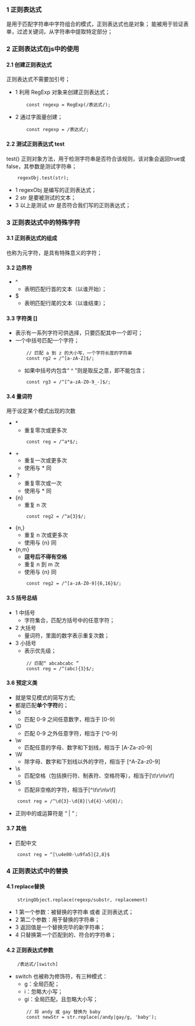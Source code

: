<!--
 * @Descripttion: 
 * @version: 
 * @Author: 唐帆
 * @Date: 2020-04-13 14:26:44
 * @LastEditors: 唐帆
 * @LastEditTime: 2020-04-14 13:18:04
 -->
### 1 正则表达式
是用于匹配字符串中字符组合的模式，正则表达式也是对象；
能被用于验证表单，过滤关键词，从字符串中提取特定部分；

### 2 正则表达式在js中的使用
#### 2.1 创建正则表达式
正则表达式不需要加引号；
- 1 利用 RegExp 对象来创建正则表达式；
    ```
        const regexp = RegExp(/表达式/);
    ```
- 2 通过字面量创建；
    ```
        const regexp = /表达式/;
    ```

#### 2.2 测试正则表达式 test
test() 正则对象方法，用于检测字符串是否符合该规则，该对象会返回true或false，其参数是测试字符串；
```
    regexObj.test(str);
```
- 1 regexObj 是编写的正则表达式；
- 2 str 是要被测试的文本；
- 3 以上是测试 str 是否符合我们写的正则表达式；

### 3 正则表达式中的特殊字符
#### 3.1 正则表达式的组成
也称为元字符，是具有特殊意义的字符；

#### 3.2 边界符
- ^ 
    - 表明匹配行首的文本（以谁开始）；
- $
    - 表明匹配行尾的文本（以谁结束）；

#### 3.3 字符类 \[\]
- 表示有一系列字符可供选择，只要匹配其中一个即可；
- 一个中括号匹配一个字符；
    ```
        // 匹配 a 到 z 的大小写，一个字符长度的字符串
        const rg2 = /^[a-zA-Z]$/;
    ```
    - 如果中括号内包含“ ^ ”则是取反之意，即不能包含；
    ```
        const rg3 = /^[^a-zA-Z0-9_-]$/;
    ```

#### 3.4 量词符
用于设定某个模式出现的次数
- \*
    - 重复零次或更多次
    ```
        const reg = /^a*$/;
    ```
- \+
    - 重复一次或更多次
    - 使用与 * 同
- ？
    - 重复零次或一次
    - 使用与 * 同
- {n}
    - 重复 n 次
    ```
        const reg2 = /^a{3}$/;
    ```
- {n,}
    - 重复 n 次或更多次
    - 使用与 {n} 同
- {n,m}
    - <strong>逗号后不得有空格</strong>
    - 重复 n 到 m 次
    - 使用与 {n} 同
    ```
        const reg2 = /^[a-zA-Z0-9]{6,16}$/;
    ```

#### 3.5 括号总结
- 1 中括号
    - 字符集合，匹配方括号中的任意字符；
- 2 大括号
    - 量词符，里面的数字表示重复次数；
- 3 小括号
    - 表示优先级；
    ```
        // 匹配“ abcabcabc ”
        const reg = /^(abc){3}$/;
    ```

#### 3.6 预定义类
- 就是常见模式的简写方式;
- 都是匹配<strong>单个字符</strong>的；
- \\d
    - 匹配 0-9 之间任意数字，相当于 [0-9]
- \\D
    - 匹配 0-9 之外任意字符，相当于 [^0-9]
- \\w
    - 匹配任意的字母、数字和下划线，相当于 [A-Za-z0-9]
- \\W
    - 除字母、数字和下划线以外的字符，相当于 [^A-Za-z0-9]
- \\s
    - 匹配空格（包括换行符、制表符、空格符等），相当于[\t\r\n\v\f]
- \\S
    - 匹配非空格的字符，相当于[^\t\r\n\v\f]
```
    const reg = /^\d{3}-\d{8}|\d{4}-\d{8}/;
```
- 正则中的或运算符是 “ | ” ;

#### 3.7 其他
- 匹配中文
```
    const reg = ^[\u4e00-\u9fa5]{2,8}$
```


### 4 正则表达式中的替换
#### 4.1 replace替换
```
    stringObject.replace(regexp/substr, replacement)
```
- 1 第一个参数：被替换的字符串 或者 正则表达式；
- 2 第二个参数：用于替换的字符串；
- 3 返回值是一个替换完毕的新字符串；
- 4 只替换第一个匹配到的、符合的字符串；

#### 4.2 正则表达式参数
```
    /表达式/[switch]
```
- switch 也被称为修饰符，有三种模式：
    - g：全局匹配；
    - i：忽略大小写；
    - gi：全局匹配，且忽略大小写；
    ```
        // 将 andy 或 gay 替换为 baby
        const newStr = str.replace(/andy|gay/g, 'baby');
    ```